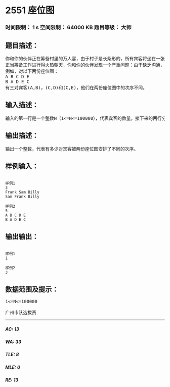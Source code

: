 # 2551 座位图   
### 时间限制： 1 s     空间限制： 64000 KB     题目等级： 大师  
## 题目描述：  

<pre>
你和你的伙伴正在筹备村里的万人宴，由于村子是长条形的，所有宾客将坐在一张超级长桌的一侧就餐。
正当筹备工作进行得火热朝天，你和你的伙伴发现一个严重问题：由于缺乏沟通，你俩各自制作了一张座位图发给各位宾客。你必须计算出有多少对宾客，他们在两份座位图中次序安排是不同的。
例如，对以下两份座位图：
A B C D E
B A D E C
有三对宾客(A,B)，(C,D)和(C,E)，他们在两份座位图中的次序不同。
</pre>
  
  
## 输入描述：  

<pre>
输入的第一行是一个整数N（1<=N<=100000），代表宾客的数量。接下来的两行分别代表两张座位图。每行由N个空格分隔的字符串组成，这些字符串代表宾客，宾客名互不相同，只包含字母，长度不超过5个字符。两张座位图上的宾客名单保证是一致的。
</pre>
  
  
## 输出描述：  

<pre>
输出一个整数，代表有多少对宾客被两份座位图安排了不同的次序。
</pre>
  
  
## 样例输入：  

<pre><code>
样例1
3
Frank Sam Billy
Sam Frank Billy
 
样例2
5
A B C D E
B A D E C
</code></pre>
  
  
## 输出输出：  

<pre><code>
样例1
1
 
样例2
3
</code></pre>
  
  
## 数据范围及提示：  

<pre>
1<=N<=100000
 
广州市队选拔赛
</pre>
  
  
***  

##### AC: 13  
##### WA: 33  
##### TLE: 8  
##### MLE: 0  
##### RE: 13  
